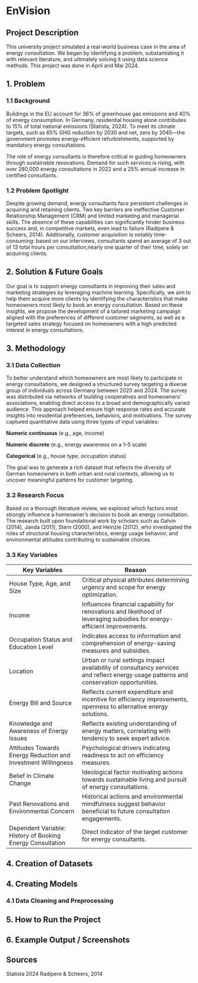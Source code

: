 # EnVision
## Project Description
This university project simulated a real-world business case in the area of energy consultation. We began by identifying a problem, substantiating it with relevant literature, and ultimately solving it using data science methods. This project was done in April and Mai 2024.

## 1. Problem
### 1.1 Background
Buildings in the EU account for 36% of greenhouse gas emissions and 40% of energy consumption. In Germany, residential housing alone contributes to 15% of total national emissions (Statista, 2024). To meet its climate targets, such as 65% GHG reduction by 2030 and net, zero by 2045—the government promotes energy-efficient refurbishments, supported by mandatory energy consultations.

The role of energy consultants is therefore critical in guiding homeowners through sustainable renovations. Demand for such services is rising, with over 280,000 energy consultations in 2022 and a 25% annual increase in certified consultants.

### 1.2 Problem Spotlight
Despite growing demand, energy consultants face persistent challenges in acquiring and retaining clients. Two key barriers are ineffective Customer Relationship Management (CRM) and limited marketing and managerial skills. The absence of these capabilities can significantly hinder business success and, in competitive markets, even lead to failure (Radipere & Scheers, 2014). Additionally, customer acquisition is notably time-consuming: based on our interviews, consultants spend an average of 3 out of 13 total hours per consultation,nearly one quarter of their time, solely on acquiring clients.
## 2. Solution & Future Goals
Our goal is to support energy consultants in improving their sales and marketing strategies by leveraging machine learning. Specifically, we aim to help them acquire more clients by identifying the characteristics that make homeowners most likely to book an energy consultation. Based on these insights, we propose the development of a tailored marketing campaign aligned with the preferences of different customer segments, as well as a targeted sales strategy focused on homeowners with a high predicted interest in energy consultations.
## 3. Methodology
### 3.1 Data Collection
To better understand which homeowners are most likely to participate in energy consultations, we designed a structured survey targeting a diverse group of individuals across Germany between 2020 and 2024. The survey was distributed via networks of building cooperatives and homeowners’ associations, enabling direct access to a broad and demographically varied audience. This approach helped ensure high response rates and accurate insights into residential preferences, behaviors, and motivations.
The survey captured quantitative data using three types of input variables:

**Numeric continuous** (e.g., age, income)

**Numeric discrete** (e.g., energy awareness on a 1–5 scale)

**Categorical** (e.g., house type, occupation status)

The goal was to generate a rich dataset that reflects the diversity of German homeowners in both urban and rural contexts, allowing us to uncover meaningful patterns for customer targeting.
### 3.2 Research Focus
Based on a thorough literature review, we explored which factors most strongly influence a homeowner’s decision to book an energy consultation. The research built upon foundational work by scholars such as Galvin (2014), Janda (2011), Stern (2000), and Heinzle (2012), who investigated the roles of structural housing characteristics, energy usage behavior, and environmental attitudes contributing to sustainable choices.
### 3.3 Key Variables
| Key Variables | Reason |
|-----------|-------|
| House Type, Age, and Size | Critical physical attributes determining urgency and scope for energy optimization. |
| Income       | Influences financial capability for renovations and likelihood of leveraging subsidies for energy-efficient improvements. |
| Occupation Status and Education Level | Indicates access to information and comprehension of energy-saving measures and subsidies. |
| Location     | Urban or rural settings impact availability of consultancy services and reflect energy usage patterns and conservation opportunities. |
| Energy Bill and Source      | Reflects current expenditure and incentive for efficiency improvements, openness to alternative energy solutions. |
| Knowledge and Awareness of Energy Issues | Reflects existing understanding of energy matters, correlating with tendency to seek expert advice. |
| Attitudes Towards Energy Reduction and Investment Willingness     | Psychological drivers indicating readiness to act on efficiency measures. |
| Belief in Climate Change      | Ideological factor motivating actions towards sustainable living and pursuit of energy consultations. |
| Past Renovations and Environmental Concern  | Historical actions and environmental mindfulness suggest behavior beneficial to future consultation engagements. |
| Dependent Variable: History of Booking Energy Consultation      | Direct indicator of the target customer for energy consultants. |
## 4. Creation of Datasets

## 4. Creating Models
### 4.1 Data Cleaning and Preprocessing

## 5. How to Run the Project

## 6. Example Output / Screenshots

## Sources
Statista 2024
Radipere & Scheers, 2014
